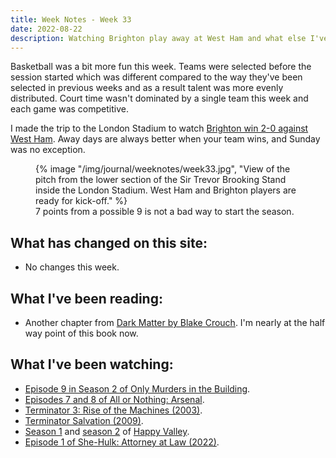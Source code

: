 ```yaml
---
title: Week Notes - Week 33
date: 2022-08-22
description: Watching Brighton play away at West Ham and what else I've been up to over the last seven days.
---
```


Basketball was a bit more fun this week. Teams were selected before the session started which was different compared to the way they've been selected in previous weeks and as a result talent was more evenly distributed. Court time wasn't dominated by a single team this week and each game was competitive.

I made the trip to the London Stadium to watch [Brighton win 2-0 against West Ham](https://www.brightonandhovealbion.com/news/2753405/albion-fourth-after-another-great-day-in-the-capital). Away days are always better when your team wins, and Sunday was no exception.

<figure>
    {% image "/img/journal/weeknotes/week33.jpg", "View of the pitch from the lower section of the Sir Trevor Brooking Stand inside the London Stadium. West Ham and Brighton players are ready for kick-off." %}
    <figcaption>7 points from a possible 9 is not a bad way to start the season.</figcaption>
</figure>

## What has changed on this site:

- No changes this week.

## What I've been reading:

- Another chapter from [Dark Matter by Blake Crouch](/reading/9781447297581/). I'm nearly at the half way point of this book now.

## What I've been watching:

- [Episode 9 in Season 2 of Only Murders in the Building](https://www.themoviedb.org/tv/107113-only-murders-in-the-building/season/2/episode/9).
- [Episodes 7 and 8 of All or Nothing: Arsenal](https://www.themoviedb.org/tv/132376-all-or-nothing-arsenal/season/1).
- [Terminator 3: Rise of the Machines (2003)](https://www.themoviedb.org/movie/296-terminator-3-rise-of-the-machines).
- [Terminator Salvation (2009)](https://www.themoviedb.org/movie/534-terminator-salvation).
- [Season 1](https://www.themoviedb.org/tv/61244-happy-valley/season/1) and [season 2](https://www.themoviedb.org/tv/61244-happy-valley/season/2) of [Happy Valley](https://www.themoviedb.org/tv/61244-happy-valley).
- [Episode 1 of She-Hulk: Attorney at Law (2022)](https://www.themoviedb.org/tv/92783-she-hulk-attorney-at-law/season/1/episode/1).
